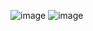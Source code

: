 ![image](https://github.com/HyunBaeL/Boss/assets/139185142/36399188-8b5d-4d6f-a27d-7d51d9da7786)
![image](https://github.com/HyunBaeL/Boss/assets/139185142/d5ae3e53-253a-4cec-90db-fa307c8cf70b)
